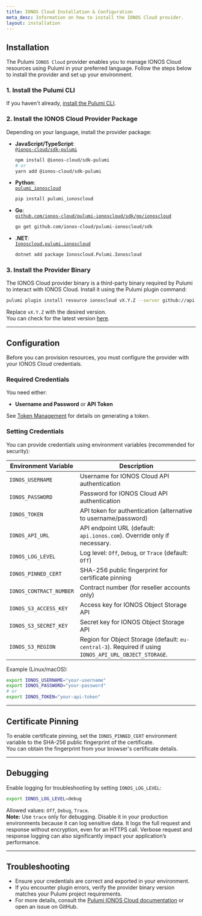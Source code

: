 ```yaml
---
title: IONOS Cloud Installation & Configuration
meta_desc: Information on how to install the IONOS Cloud provider.
layout: installation
---
```


## Installation

The Pulumi `IONOS Cloud` provider enables you to manage IONOS Cloud resources using Pulumi in your preferred language. Follow the steps below to install the provider and set up your environment.

### 1. Install the Pulumi CLI

If you haven't already, [install the Pulumi CLI](https://www.pulumi.com/docs/get-started/install/).

### 2. Install the IONOS Cloud Provider Package

Depending on your language, install the provider package:

- **JavaScript/TypeScript**:  
  [`@ionos-cloud/sdk-pulumi`](https://www.npmjs.com/package/@ionos-cloud/sdk-pulumi)
  ```bash
  npm install @ionos-cloud/sdk-pulumi
  # or
  yarn add @ionos-cloud/sdk-pulumi
  ```

- **Python**:  
  [`pulumi_ionoscloud`](https://pypi.org/project/pulumi-ionoscloud)
  ```bash
  pip install pulumi_ionoscloud
  ```

- **Go**:  
  [`github.com/ionos-cloud/pulumi-ionoscloud/sdk/go/ionoscloud`](https://pkg.go.dev/github.com/ionos-cloud/pulumi-ionoscloud/sdk)
  ```bash
  go get github.com/ionos-cloud/pulumi-ionoscloud/sdk
  ```

- **.NET**:  
  [`Ionoscloud.pulumi.ionoscloud`](https://www.nuget.org/packages/Ionoscloud.pulumi.ionoscloud/)
  ```bash
  dotnet add package Ionoscloud.Pulumi.Ionoscloud
  ```

### 3. Install the Provider Binary

The IONOS Cloud provider binary is a third-party binary required by Pulumi to interact with IONOS Cloud. Install it using the Pulumi plugin command:

```bash
pulumi plugin install resource ionoscloud vX.Y.Z --server github://api.github.com/ionos-cloud/pulumi-ionoscloud
```

Replace `vX.Y.Z` with the desired version.  
You can check for the latest version [here](https://github.com/ionos-cloud/pulumi-ionoscloud/releases).

---

## Configuration

Before you can provision resources, you must configure the provider with your IONOS Cloud credentials.

### Required Credentials

You need either:

- **Username and Password** or **API Token**

See [Token Management](https://docs.ionos.com/cloud/set-up-ionos-cloud/management/token-management) for details on generating a token.

### Setting Credentials

You can provide credentials using environment variables (recommended for security):

| Environment Variable    | Description                                                                                                                                                              |
|-------------------------|--------------------------------------------------------------------------------------------------------------------------------------------------------------------------|
| `IONOS_USERNAME`        | Username for IONOS Cloud API authentication                                                                                                                              |
| `IONOS_PASSWORD`        | Password for IONOS Cloud API authentication                                                                                                                              |
| `IONOS_TOKEN`           | API token for authentication (alternative to username/password)                                                                    |
| `IONOS_API_URL`         | API endpoint URL (default: `api.ionos.com`). Override only if necessary.                                                          |
| `IONOS_LOG_LEVEL`       | Log level: `Off`, `Debug`, or `Trace` (default: `Off`)                                                                           |
| `IONOS_PINNED_CERT`     | SHA-256 public fingerprint for certificate pinning                                                                                |
| `IONOS_CONTRACT_NUMBER` | Contract number (for reseller accounts only)                                                                                      |
| `IONOS_S3_ACCESS_KEY`   | Access key for IONOS Object Storage API                                                                                           |
| `IONOS_S3_SECRET_KEY`   | Secret key for IONOS Object Storage API                                                                                           |
| `IONOS_S3_REGION`       | Region for Object Storage (default: `eu-central-3`). Required if using `IONOS_API_URL_OBJECT_STORAGE`.                            |

Example (Linux/macOS):
```bash
export IONOS_USERNAME="your-username"
export IONOS_PASSWORD="your-password"
# or
export IONOS_TOKEN="your-api-token"
```

---

## Certificate Pinning

To enable certificate pinning, set the `IONOS_PINNED_CERT` environment variable to the SHA-256 public fingerprint of the certificate.  
You can obtain the fingerprint from your browser's certificate details.

---

## Debugging

Enable logging for troubleshooting by setting `IONOS_LOG_LEVEL`:

```bash
export IONOS_LOG_LEVEL=debug
```

Allowed values: `Off`, `Debug`, `Trace`.  
**Note:** Use `trace` only for debugging. Disable it in your production environments because it can log sensitive data. It logs the full request and response without encryption, even for an HTTPS call. Verbose request and response logging can also significantly impact your application’s performance.

---

## Troubleshooting

- Ensure your credentials are correct and exported in your environment.
- If you encounter plugin errors, verify the provider binary version matches your Pulumi project requirements.
- For more details, consult the [Pulumi IONOS Cloud documentation](https://github.com/ionos-cloud/pulumi-ionoscloud) or open an issue on GitHub.
